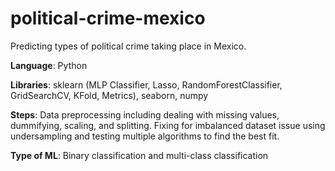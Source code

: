 # political-crime-mexico
Predicting types of political crime taking place in Mexico.

**Language**: Python

**Libraries**: sklearn (MLP Classifier, Lasso, RandomForestClassifier, GridSearchCV, KFold, Metrics), seaborn, numpy

**Steps**: Data preprocessing including dealing with missing values, dummifying, scaling, and splitting. Fixing for imbalanced dataset issue using undersampling and testing multiple algorithms to find the best fit.

**Type of ML**: Binary classification and multi-class classification

